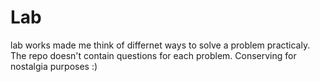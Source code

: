 # Lab
lab works made me think of differnet ways to solve a problem practicaly.
The repo doesn't contain questions for each problem. Conserving for nostalgia purposes :)

